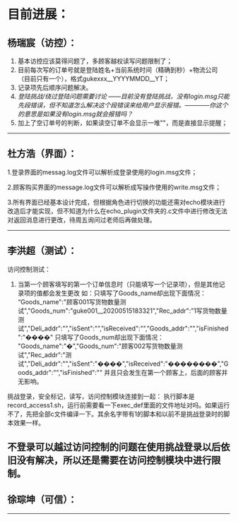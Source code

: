 目前进展：
=
杨瑞宸（访控）：
-
  1. 基本访控应该莫得问题了，多顾客越权读写问题限制了；
  2. 目前每次写的订单号就是登陆姓名+当前系统时间（精确到秒）+物流公司（目前只有一个），格式gukexxx__YYYYMMDD__YT；
  3. 记录项先后顺序问题解决。
  4. *登陆挑战/绕过登陆问题需要讨论 ——目前没有登陆挑战，没有login.msg只能先段错误，但不知道怎么解决这个段错误来给用户显示报错。————你这个的意思是如果没有login.msg就会报错吗？*
  5. 加上了空订单号的判断，如果读空订单不会显示一堆""，而是直接显示提醒；
  
----------------------------------------------------
杜方浩（界面）：
-
  1.登录界面的messag.log文件可以解析成登录使用的login.msg文件；

  2.顾客购买界面的message.log文件可以解析成写操作使用的write.msg文件；

  3.所有界面已经基本设计完成，但根据角色进行切换的功能还需对echo模块进行改造后才能实现，但不知道为什么在echo_plugin文件夹的.c文件中进行修改无法对返回消息进行更改，待周五询问过老师后再做处理。

------------------------------------------------------------
李洪超（测试）：
-
访问控制测试：
  1. 当第一个顾客填写的第一个订单信息时（只能填写一个记录项），但是其他记录项的值都会发生更改
  如：只填写了Goods_name却出现下面情况：
“Goods_name":"顾客001写货物数量测试","Goods_num":"guke001__20200515183321","Rec_addr":"1写货物数量测试","Deli_addr":"","isSent":"","isReceived":"","Goods_addr":"","isFinished":"����"
只填写了Goods_num却出现下面情况：
"Goods_name":"�","Goods_num":"顾客002写货物数量测试","Rec_addr":"测试","Deli_addr":"","isSent":"����","isReceived":"��������","Goods_addr":"","isFinished":""
  并且只会发生在第一个顾客上，后面的顾客并无影响。
  
挑战登录，安全标记，读写，访问控制模块连接到一起：
执行脚本是record_access1.sh，运行前需要看一下exec_def里面的文件地址对吗。如果运行不了，先把全部c文件编译一下。其余名字带有1的脚本和以前不是挑战登录时的脚本效果一样。

不登录可以越过访问控制的问题在使用挑战登录以后依旧没有解决，所以还是需要在访问控制模块中进行限制。
----------------------------------------------------------------
徐琮坤（可信）：
-



-----------------------------------------------------------------

